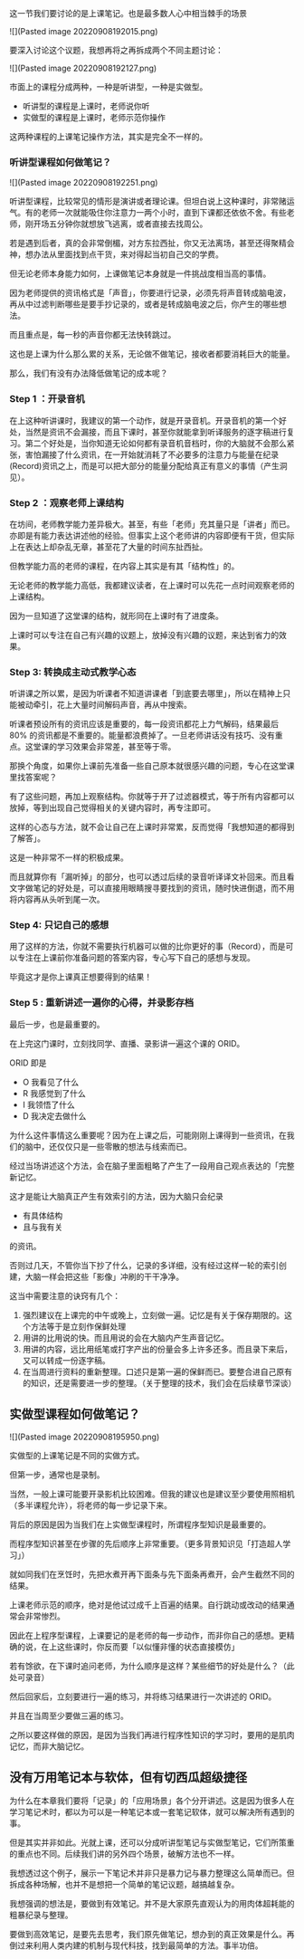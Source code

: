 这一节我们要讨论的是上课笔记。也是最多数人心中相当棘手的场景

![](Pasted image 20220908192015.png)

要深入讨论这个议题，我想再将之再拆成两个不同主题讨论：

![](Pasted image 20220908192127.png)

市面上的课程分成两种，一种是听讲型，一种是实做型。

* 听讲型的课程是上课时，老师说你听
* 实做型的课程是上课时，老师示范你操作

这两种课程的上课笔记操作方法，其实是完全不一样的。

### 听讲型课程如何做笔记？

![](Pasted image 20220908192251.png)

听讲型课程，比较常见的情形是演讲或者理论课。但坦白说上这种课时，非常赌运气。有的老师一次就能吸住你注意力一两个小时，直到下课都还依依不舍。有些老师，刚开场五分钟你就想放飞逃离，或者直接去找周公。

若是遇到后者，真的会非常倒楣，对方东拉西扯，你又无法离场，甚至还得聚精会神，想办法从里面找到点干货，来对得起当初自己交的学费。

但无论老师本身能力如何，上课做笔记本身就是一件挑战度相当高的事情。

因为老师提供的资讯格式是「声音」，你要进行记录，必须先将声音转成脑电波，再从中过滤判断哪些是要手抄记录的，或者是转成脑电波之后，你产生的哪些想法。

而且重点是，每一秒的声音你都无法快转跳过。

这也是上课为什么那么累的关系，无论做不做笔记，接收者都要消耗巨大的能量。

那么，我们有没有办法降低做笔记的成本呢？

### Step 1 ：开录音机

在上这种听讲课时，我建议的第一个动作，就是开录音机。开录音机的第一个好处，当然是资讯不会漏接，而且下课时，甚至你就能拿到听译服务的逐字稿进行复习。第二个好处是，当你知道无论如何都有录音机音档时，你的大脑就不会那么紧张，害怕漏接了什么资讯，在一开始就消耗了不必要多的注意力与能量在纪录(Record)资讯之上，而是可以把大部分的能量分配给真正有意义的事情（产生洞见）。

### Step 2 ：观察老师上课结构

在坊间，老师教学能力差异极大。甚至，有些「老师」充其量只是「讲者」而已。亦即是有能力表达讲述他的经验。但事实上这个老师讲的内容即便有干货，但实际上在表达上却杂乱无章，甚至花了大量的时间东扯西扯。

但教学能力高的老师的课程，在内容上其实是有其「结构性」的。

无论老师的教学能力高低，我都建议读者，在上课时可以先花一点时间观察老师的上课结构。

因为一旦知道了这堂课的结构，就形同在上课时有了进度条。

上课时可以专注在自己有兴趣的议题上，放掉没有兴趣的议题，来达到省力的效果。

### Step 3: 转换成主动式教学心态

听讲课之所以累，是因为听课者不知道讲课者「到底要去哪里」，所以在精神上只能被动牵引，花上大量时间解码声音，再从中搜索。

听课者预设所有的资讯应该是重要的，每一段资讯都花上力气解码，结果最后 80% 的资讯都是不重要的。能量都浪费掉了。一旦老师讲话没有技巧、没有重点。这堂课的学习效果会非常差，甚至等于零。

那换个角度，如果你上课前先准备一些自己原本就很感兴趣的问题，专心在这堂课里找答案呢？

有了这些问题，再加上观察结构。你就等于开了过滤器模式，等于所有内容都可以放掉，等到出现自己觉得相关的关键内容时，再专注即可。

这样的心态与方法，就不会让自己在上课时非常累，反而觉得「我想知道的都得到了解答」。

这是一种非常不一样的积极成果。

而且就算你有「漏听掉」的部分，也可以透过后续的录音听译译文补回来。而且看文字做笔记的好处是，可以直接用眼睛搜寻要找到的资讯，随时快进倒退，而不用将内容再从头听到尾一次。

### Step 4: 只记自己的感想

用了这样的方法，你就不需要执行机器可以做的比你更好的事（Record），而是可以专注在上课前你准备问题的答案内容，专心写下自己的感想与发现。

毕竟这才是你上课真正想要得到的结果！


### Step 5 : 重新讲述一遍你的心得，并录影存档

最后一步，也是最重要的。

在上完这门课时，立刻找同学、直播、录影讲一遍这个课的 ORID。

ORID 即是

* O 我看见了什么
* R 我感觉到了什么
* I 我领悟了什么
* D 我决定去做什么


为什么这件事情这么重要呢？因为在上课之后，可能刚刚上课得到一些资讯，在我们的脑中，还仅仅只是一些零散的想法与线索而已。

经过当场讲述这个方法，会在脑子里面粗略了产生了一段用自己观点表达的「完整新记忆。

这才是能让大脑真正产生有效索引的方法，因为大脑只会纪录

* 有具体结构
* 且与我有关

的资讯。

否则过几天，不管你当下抄了什么，记录的多详细，没有经过这样一轮的索引创建，大脑一样会把这些「影像」冲刷的干干净净。

这当中需要注意的诀窍有几个：

1. 强烈建议在上课完的中午或晚上，立刻做一遍。记忆是有关于保存期限的。这个方法等于是立刻作保鲜处理
2. 用讲的比用说的快。而且用说的会在大脑内产生声音记忆。
3. 用讲的内容，远比用纸笔或打字产出的份量会多上许多还多。而且录下来后，又可以转成一份逐字稿。
4. 在当周进行资料的重新整理。口述只是第一遍的保鲜而已。要整合进自己原有的知识，还是需要进一步的整理。（关于整理的技术，我们会在后续章节深谈）


## 实做型课程如何做笔记？

![](Pasted image 20220908195950.png)

实做型的上课笔记是不同的实做方式。

但第一步，通常也是录制。

当然，一般上课可能要开录影机比较困难。但我的建议也是建议至少要使用照相机（多半课程允许），将老师的每一步记录下来。

背后的原因是因为当我们在上实做型课程时，所谓程序型知识是最重要的。

而程序型知识甚至在步骤的先后顺序上非常重要。（更多背景知识见「打造超人学习」）

就如同我们在烹饪时，先把水煮开再下面条与先下面条再煮开，会产生截然不同的结果。

上课老师示范的顺序，绝对是他试过成千上百遍的结果。自行跳动或改动的结果通常会非常惨烈。

因此在上程序型课程，上课要记的是老师的每一步动作，而非你自己的感想。更精确的说，在上这些课时，你反而要「以似懂非懂的状态直接模仿」

若有馀欲，在下课时追问老师，为什么顺序是这样？某些细节的好处是什么？（此处可录音）

然后回家后，立刻要进行一遍的练习，并将练习结果进行一次讲述的 ORID。

并且在当周至少要做三遍的练习。

之所以要这样做的原因，是因为当我们再进行程序性知识的学习时，要用的是肌肉记忆，而非大脑记忆。

## 没有万用笔记本与软体，但有切西瓜超级捷径

为什么在本章我们要将「记录」的「应用场景」各个分开讲述。这是因为很多人在学习笔记术时，都以为可以是一种笔记本或一套笔记软体，就可以解决所有遇到的事。

但是其实并非如此。光就上课，还可以分成听讲型笔记与实做型笔记，它们所策重的重点也不同。后续我们讲的另外四个场景，破解方法也不一样。

我想透过这个例子，展示一下笔记术并非只是暴力记与暴力整理这么简单而已。但拆成各种场解，也并不是想把一个简单的笔记议题，越搞越复杂。

我想强调的想法是，要做到有效笔记。并不是大家原先直观认为的用肉体超耗能的粗暴纪录与整理。

要做到高效笔记，是要先去思考，我们原先做笔记，想办到的真正效果是什么。再倒过来利用人类内建的机制与现代科技，找到最简单的方法。事半功倍。

